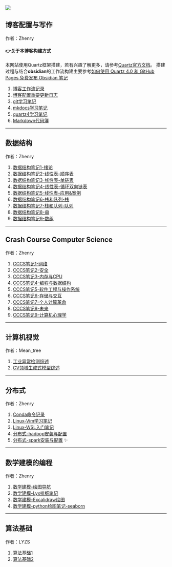 ![](DALL·E%202024-09-10%2023.09.14%20-%20A%20visually%20appealing%20cover%20image%20for%20a%20blog%20or%20website%20focused%20on%20computer%20science%20and%20data%20structures.%20The%20image%20should%20feature%20elements%20such%20as%20comp.webp)
## 博客配置与写作
作者：Zhenry
#### 👉关于本博客构建方式
本网站使用Quartz框架搭建，若有兴趣了解更多，请参考[Quartz官方文档](https://quartz.jzhao.xyz)。
搭建过程与结合**obsidian**的工作流构建主要参考[如何使用 Quartz 4.0 和 GitHub Pages 免费发布 Obsidian 笔记](https://insile.github.io/my-notes/%E7%AC%94%E8%AE%B0/%E5%85%AC%E5%85%B1%E7%AC%94%E8%AE%B0%E5%BA%93/%E5%A6%82%E4%BD%95%E4%BD%BF%E7%94%A8-Quartz-4.0-%E5%92%8C-GitHub-Pages-%E5%85%8D%E8%B4%B9%E5%8F%91%E5%B8%83-Obsidian-%E7%AC%94%E8%AE%B0)

1. [博客工作流记录](博客工作流记录.md)
2. [博客配置重要更新日志](博客配置重要更新日志.md)
3. [git学习笔记](git学习笔记.md)
4. [mkdocs学习笔记](mkdocs学习笔记.md)
5. [quartz4学习笔记](quartz4学习笔记.md)
6. [Markdown代码簿](Markdown代码簿.md)

---
## 数据结构
作者：Zhenry

1. [数据结构笔记1-绪论](数据结构笔记1-绪论.md)
2. [数据结构笔记2-线性表-顺序表](数据结构笔记2-线性表-顺序表.md)
3. [数据结构笔记3-线性表-单链表](数据结构笔记3-线性表-单链表.md)
4. [数据结构笔记4-线性表-循环双向链表](数据结构笔记4-线性表-循环双向链表.md)
5. [数据结构笔记5-线性表-应用&案例](数据结构笔记5-线性表-应用&案例.md)
6. [数据结构笔记6-栈和队列-栈](数据结构笔记6-栈和队列-栈.md) 
7. [数据结构笔记7-栈和队列-队列](数据结构笔记7-栈和队列-队列.md) 
8. [数据结构笔记8-串](数据结构笔记8-串.md) 
9. [数据结构笔记9-数组](数据结构笔记9-数组.md)  

---
## Crash Course Computer Science
作者：Zhenry

1. [CCCS笔记1-网络](CCCS笔记1-网络.md)
2. [CCCS笔记2-安全](CCCS笔记2-安全.md)
3. [CCCS笔记3-内存与CPU](CCCS笔记3-内存与CPU.md)
4. [CCCS笔记4-编程与数据结构](CCCS笔记4-编程与数据结构.md)
5. [CCCS笔记5-软件工程与操作系统](CCCS笔记5-软件工程与操作系统.md)
6. [CCCS笔记6-存储与交互](CCCS笔记6-存储与交互.md)
7. [CCCS笔记7-个人计算革命](CCCS笔记7-个人计算革命.md) 
8. [CCCS笔记8-未来](CCCS笔记8-未来.md) 
9. [CCCS笔记9-计算机心理学](CCCS笔记9-计算机心理学.md) 


---
## 计算机视觉
作者：Mean_tree

1. [工业异常检测综述](工业异常检测综述.md) 
2. [CV领域生成式模型综述](CV领域生成式模型综述.md) 


---
## 分布式
作者：Zhenry

1. [Conda命令记录](Conda命令记录.md)
2. [Linux-Vim学习笔记](Linux-Vim学习笔记.md)
3. [Linux-WSL入门笔记](Linux-WSL入门笔记.md)
4. [分布式-hadoop安装与配置](分布式-hadoop安装与配置.md) 
5. [分布式-spark安装与配置](分布式-spark安装与配置.md) ✨


---
## 数学建模的编程
作者：Zhenry

1. [数学建模-绘图导航](数学建模-绘图导航.md)
2. [数学建模-Lyx排版笔记](数学建模-Lyx排版笔记.md)
3. [数学建模-Excalidraw绘图](数学建模-Excalidraw绘图.md)
4. [数学建模-python绘图笔记-seaborn](数学建模-python绘图笔记-seaborn.md)

---
## 算法基础 
作者：LYZS

1. [算法基础1](算法基础1.md)  
2. [算法基础2](算法基础2.md) 


